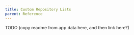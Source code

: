```yaml
---
title: Custom Repository Lists
parent: Reference
---
```


TODO (copy readme from app data here, and then link here?)
